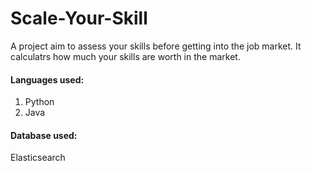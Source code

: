 # Scale-Your-Skill

A project aim to assess your skills before getting into the job market. It calculatrs how much your skills are worth in the market. 

#### Languages used: <br>
1. Python <br>
2. Java <br>

#### Database used: <br>
Elasticsearch

